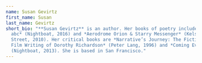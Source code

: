 ```yaml
---
name: Susan Gevirtz
first_name: Susan
last_name: Gevirtz
short_bio: "**Susan Gevirtz** is an author. Her books of poetry include *Hotel
  abc* (Nightboat, 2016) and *Aerodrome Orion & Starry Messenger* (Kelsey
  Street, 2010). Her critical books are *Narrative’s Journey: The Fiction and
  Film Writing of Dorothy Richardson* (Peter Lang, 1996) and *Coming Events*
  (Nightboat, 2013). She is based in San Francisco."
---
```

